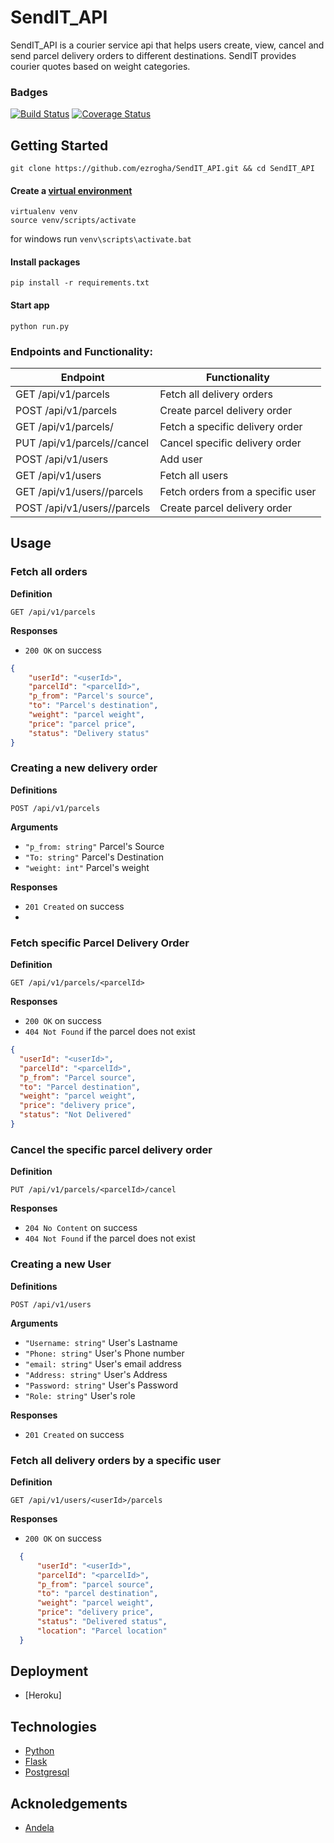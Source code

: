 # SendIT_API

SendIT_API is a courier service api that helps users create, view, cancel and send parcel delivery orders to different destinations. SendIT provides courier quotes based on weight categories.

### Badges
 [![Build Status](https://travis-ci.org/ezrogha/SendIT_API.svg?branch=ft-challenge-3)](https://travis-ci.org/ezrogha/SendIT_API)
 [![Coverage Status](https://coveralls.io/repos/github/ezrogha/SendIT_API/badge.svg?branch=ft-challenge-3)](https://coveralls.io/github/ezrogha/SendIT_API?branch=ft-challenge-3)

## Getting Started
```
git clone https://github.com/ezrogha/SendIT_API.git && cd SendIT_API
```

#### Create a [virtual environment](https://virtualenv.pypa.io/en/latest/userguide/)
```
virtualenv venv
source venv/scripts/activate
```
for windows run ```venv\scripts\activate.bat```

#### Install packages
```
pip install -r requirements.txt
```
#### Start app
```
python run.py
```

### Endpoints and Functionality:
| Endpoint                             | Functionality                    |
| ---------                            |---------------                   |
| GET /api/v1/parcels                  | Fetch all delivery orders        |
| POST /api/v1/parcels                 | Create parcel delivery order     |
| GET /api/v1/parcels/<parcelId>       | Fetch a specific delivery order  |
| PUT /api/v1/parcels/<parcelId>/cancel| Cancel specific delivery order   |
| POST /api/v1/users                   | Add user                         |
| GET /api/v1/users                    | Fetch all users                  | 
| GET /api/v1/users/<userId>/parcels   | Fetch orders from a specific user|
| POST /api/v1/users/<userId>/parcels  | Create parcel delivery order     |
 
## Usage

### Fetch all orders

**Definition**

`GET /api/v1/parcels`

**Responses**

- `200 OK` on success

```json
{
    "userId": "<userId>",
    "parcelId": "<parcelId>",
    "p_from": "Parcel's source",
    "to": "Parcel's destination",
    "weight": "parcel weight",
    "price": "parcel price",
    "status": "Delivery status"
}

```

### Creating a new delivery order

**Definitions**

`POST /api/v1/parcels`

**Arguments**

- `"p_from: string"` Parcel's Source
- `"To: string"` Parcel's Destination
- `"weight: int"` Parcel's weight

**Responses** 

- `201 Created` on success
- 

### Fetch specific Parcel Delivery Order

**Definition**

`GET /api/v1/parcels/<parcelId>`

**Responses**

- `200 OK` on success
- `404 Not Found` if the parcel does not exist

```json
{
  "userId": "<userId>",
  "parcelId": "<parcelId>",
  "p_from": "Parcel source",
  "to": "Parcel destination",
  "weight": "parcel weight",
  "price": "delivery price",
  "status": "Not Delivered"
}
```

### Cancel the specific parcel delivery order

**Definition**

`PUT /api/v1/parcels/<parcelId>/cancel`

**Responses**

- `204 No Content` on success
- `404 Not Found` if the parcel does not exist

### Creating a new User

**Definitions**

`POST /api/v1/users`

**Arguments**

- `"Username: string"` User's Lastname
- `"Phone: string"` User's Phone number
- `"email: string"` User's email address
- `"Address: string"` User's Address
- `"Password: string"` User's Password
- `"Role: string"` User's role

**Responses** 
- `201 Created` on success

### Fetch all delivery orders by a specific user

**Definition**

`GET /api/v1/users/<userId>/parcels`

**Responses**

- `200 OK` on success

```json
  {
      "userId": "<userId>",
      "parcelId": "<parcelId>",
      "p_from": "parcel source",
      "to": "parcel destination",
      "weight": "parcel weight",
      "price": "delivery price",
      "status": "Delivered status",
      "location": "Parcel location"
  }
```

## Deployment
- [Heroku]

## Technologies
- [Python](https://www.python.org/)
- [Flask](http://flask.pocoo.org/)
- [Postgresql](https://www.postgresql.org/)

## Acknoledgements
- [Andela](https://andela.com/)
